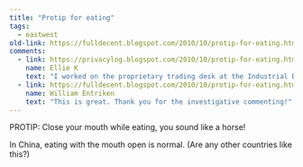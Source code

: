 ```yaml
---
title: "Protip for eating"
tags:
  - eastwest 
old-link: https://fulldecent.blogspot.com/2010/10/protip-for-eating.html
comments:
  - link: https://privacylog.blogspot.com/2010/10/protip-for-eating.html#comment-8745576002582670683
    name: Ellie K
    text: "I worked on the proprietary trading desk at the Industrial Bank of Japan in NYC for three years.  Me, my boss and a guy from Singapore office were the only non-Japanese in that room of 60+. All others were men on overseas assignment from Tokyo home office.  Same rules here as for other trading floors: lunch eaten at desk. At IBJ, a woman with a wheeled cart arrived at 11:30am daily, quickly traversing the aisles between the long rows of trade stations, collecting money, serving meals. Soon the raised-floor room was filled with the sound of noodle slurping, soup bowl draining, lip smacking and burping at will.  My co-workers were fastidiously polite and tidy, But their culture considered &quot;silent eating&quot; to be bad manners (was a sign that the food wasn&#39;t enjoyable or good). It is impossible to make that volume and variety of noise without **some amount of open mouth activity.**  So in answer to your question, &quot;yes&quot;. In the U.S.A., I saw Japanese i-bankers eating with their mouths open, *en masse,* on a daily basis. It was very normal behavior at IBJ."
  - link: https://fulldecent.blogspot.com/2010/10/protip-for-eating.html#comment-2087936811509170530
    name: William Entriken
    text: "This is great. Thank you for the investigative commenting!"
---
```


PROTIP: Close your mouth while eating, you sound like a horse!

In China, eating with the mouth open is normal. (Are any other countries like this?)
